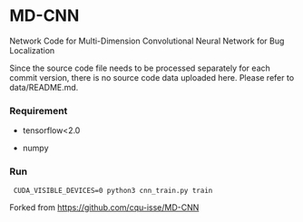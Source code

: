 # MD-CNN
Network Code for Multi-Dimension Convolutional Neural Network for Bug Localization

Since the source code file needs to be processed separately for each commit version, there is no source code data uploaded here. Please refer to data/README.md.

### Requirement

* tensorflow<2.0

* numpy



### Run

```
 CUDA_VISIBLE_DEVICES=0 python3 cnn_train.py train
```

Forked from https://github.com/cqu-isse/MD-CNN
